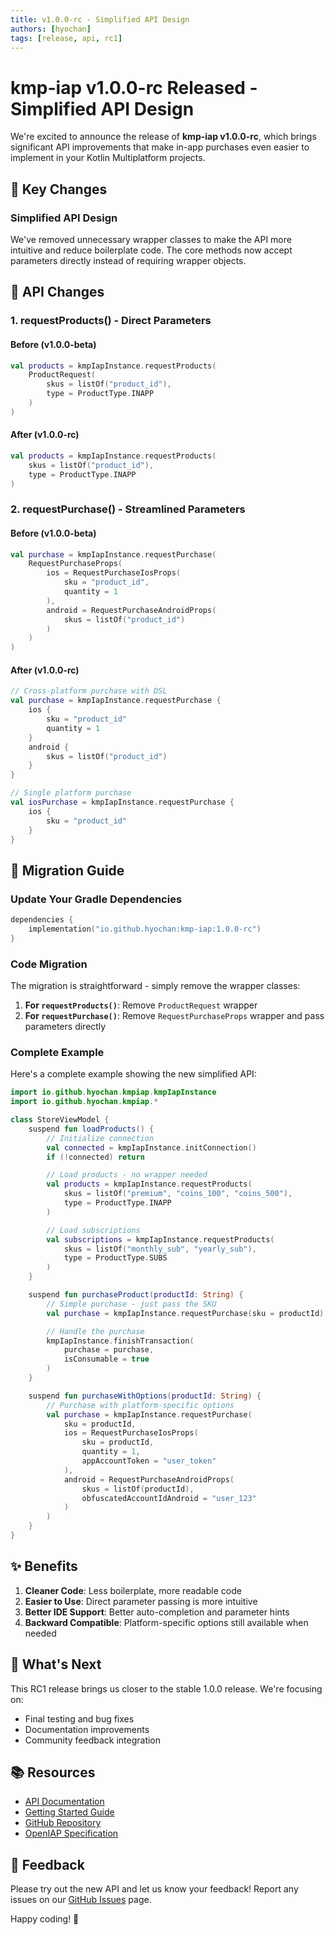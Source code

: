 ```yaml
---
title: v1.0.0-rc - Simplified API Design
authors: [hyochan]
tags: [release, api, rc1]
---
```


# kmp-iap v1.0.0-rc Released - Simplified API Design

We're excited to announce the release of **kmp-iap v1.0.0-rc**, which brings significant API improvements that make in-app purchases even easier to implement in your Kotlin Multiplatform projects.

## 🎯 Key Changes

### Simplified API Design

We've removed unnecessary wrapper classes to make the API more intuitive and reduce boilerplate code. The core methods now accept parameters directly instead of requiring wrapper objects.

<!-- truncate -->

## 📝 API Changes

### 1. requestProducts() - Direct Parameters

#### Before (v1.0.0-beta)

```kotlin
val products = kmpIapInstance.requestProducts(
    ProductRequest(
        skus = listOf("product_id"),
        type = ProductType.INAPP
    )
)
```

#### After (v1.0.0-rc)

```kotlin
val products = kmpIapInstance.requestProducts(
    skus = listOf("product_id"),
    type = ProductType.INAPP
)
```

### 2. requestPurchase() - Streamlined Parameters

#### Before (v1.0.0-beta)

```kotlin
val purchase = kmpIapInstance.requestPurchase(
    RequestPurchaseProps(
        ios = RequestPurchaseIosProps(
            sku = "product_id",
            quantity = 1
        ),
        android = RequestPurchaseAndroidProps(
            skus = listOf("product_id")
        )
    )
)
```

#### After (v1.0.0-rc)

```kotlin
// Cross-platform purchase with DSL
val purchase = kmpIapInstance.requestPurchase {
    ios {
        sku = "product_id"
        quantity = 1
    }
    android {
        skus = listOf("product_id")
    }
}

// Single platform purchase
val iosPurchase = kmpIapInstance.requestPurchase {
    ios {
        sku = "product_id"
    }
}
```

## 🚀 Migration Guide

### Update Your Gradle Dependencies

```kotlin
dependencies {
    implementation("io.github.hyochan:kmp-iap:1.0.0-rc")
}
```

### Code Migration

The migration is straightforward - simply remove the wrapper classes:

1. **For `requestProducts()`**: Remove `ProductRequest` wrapper
2. **For `requestPurchase()`**: Remove `RequestPurchaseProps` wrapper and pass parameters directly

### Complete Example

Here's a complete example showing the new simplified API:

```kotlin
import io.github.hyochan.kmpiap.kmpIapInstance
import io.github.hyochan.kmpiap.*

class StoreViewModel {
    suspend fun loadProducts() {
        // Initialize connection
        val connected = kmpIapInstance.initConnection()
        if (!connected) return

        // Load products - no wrapper needed
        val products = kmpIapInstance.requestProducts(
            skus = listOf("premium", "coins_100", "coins_500"),
            type = ProductType.INAPP
        )

        // Load subscriptions
        val subscriptions = kmpIapInstance.requestProducts(
            skus = listOf("monthly_sub", "yearly_sub"),
            type = ProductType.SUBS
        )
    }

    suspend fun purchaseProduct(productId: String) {
        // Simple purchase - just pass the SKU
        val purchase = kmpIapInstance.requestPurchase(sku = productId)

        // Handle the purchase
        kmpIapInstance.finishTransaction(
            purchase = purchase,
            isConsumable = true
        )
    }

    suspend fun purchaseWithOptions(productId: String) {
        // Purchase with platform-specific options
        val purchase = kmpIapInstance.requestPurchase(
            sku = productId,
            ios = RequestPurchaseIosProps(
                sku = productId,
                quantity = 1,
                appAccountToken = "user_token"
            ),
            android = RequestPurchaseAndroidProps(
                skus = listOf(productId),
                obfuscatedAccountIdAndroid = "user_123"
            )
        )
    }
}
```

## ✨ Benefits

1. **Cleaner Code**: Less boilerplate, more readable code
2. **Easier to Use**: Direct parameter passing is more intuitive
3. **Better IDE Support**: Better auto-completion and parameter hints
4. **Backward Compatible**: Platform-specific options still available when needed

## 🔄 What's Next

This RC1 release brings us closer to the stable 1.0.0 release. We're focusing on:

- Final testing and bug fixes
- Documentation improvements
- Community feedback integration

## 📚 Resources

- [API Documentation](/docs/api/core-methods)
- [Getting Started Guide](/docs/getting-started/quickstart)
- [GitHub Repository](https://github.com/hyochan/kmp-iap)
- [OpenIAP Specification](https://www.openiap.dev)

## 🙏 Feedback

Please try out the new API and let us know your feedback! Report any issues on our [GitHub Issues](https://github.com/hyochan/kmp-iap/issues) page.

Happy coding! 🎉
